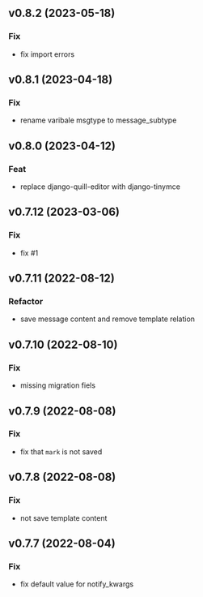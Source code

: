 ## v0.8.2 (2023-05-18)

### Fix

- fix import errors

## v0.8.1 (2023-04-18)

### Fix

- rename varibale msgtype to message_subtype

## v0.8.0 (2023-04-12)

### Feat

- replace django-quill-editor with django-tinymce

## v0.7.12 (2023-03-06)

### Fix

- fix #1

## v0.7.11 (2022-08-12)

### Refactor

- save message content and remove template relation

## v0.7.10 (2022-08-10)

### Fix

- missing migration fiels

## v0.7.9 (2022-08-08)

### Fix

- fix that `mark` is not saved

## v0.7.8 (2022-08-08)

### Fix

- not save template content

## v0.7.7 (2022-08-04)

### Fix

- fix default value for notify_kwargs
